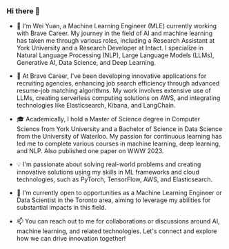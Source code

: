 ### Hi there 👋

- 👋 I'm Wei Yuan, a Machine Learning Engineer (MLE) currently working with Brave Career. My journey in the field of AI and machine learning has taken me through various roles, including a Research Assistant at York University and a Research Developer at Intact. I specialize in Natural Language Processing (NLP), Large Language Models (LLMs), Generative AI, Data Science, and Deep Learning.

- 🔭 At Brave Career, I've been developing innovative applications for recruiting agencies, enhancing job search efficiency through advanced resume-job matching algorithms. My work involves extensive use of LLMs, creating serverless computing solutions on AWS, and integrating technologies like Elasticsearch, Kibana, and LangChain.

- 🎓 Academically, I hold a Master of Science degree in Computer Science from York University and a Bachelor of Science in Data Science from the University of Waterloo. My passion for continuous learning has led me to complete various courses in machine learning, deep learning, and NLP. Also published one paper on WWW 2023.

- 💡 I'm passionate about solving real-world problems and creating innovative solutions using my skills in ML frameworks and cloud technologies, such as PyTorch, TensorFlow, AWS, and Elasticsearch.

- 🌱 I'm currently open to opportunities as a Machine Learning Engineer or Data Scientist in the Toronto area, aiming to leverage my abilities for substantial impacts in this field.

- 📫 You can reach out to me for collaborations or discussions around AI, machine learning, and related technologies. Let's connect and explore how we can drive innovation together!
